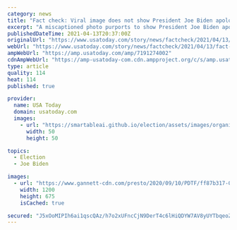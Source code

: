 ```yaml
---
category: news
title: "Fact check: Viral image does not show President Joe Biden apologizing to George Floyd's child"
excerpt: "A miscaptioned photo purports to show President Joe Biden apologizing to George Floyd’s son. However, the child in the image is not Floyd’s. “U.S. President Joe Biden kneels down to beg George Floyd's son for forgiveness,” media company ..."
publishedDateTime: 2021-04-13T20:37:00Z
originalUrl: "https://www.usatoday.com/story/news/factcheck/2021/04/13/fact-check-photo-miscaptioned-joe-biden-apology-floyd-family/7191274002/"
webUrl: "https://www.usatoday.com/story/news/factcheck/2021/04/13/fact-check-photo-miscaptioned-joe-biden-apology-floyd-family/7191274002/"
ampWebUrl: "https://amp.usatoday.com/amp/7191274002"
cdnAmpWebUrl: "https://amp-usatoday-com.cdn.ampproject.org/c/s/amp.usatoday.com/amp/7191274002"
type: article
quality: 114
heat: 114
published: true

provider:
  name: USA Today
  domain: usatoday.com
  images:
    - url: "https://smartableai.github.io/election/assets/images/organizations/usatoday.com-50x50.jpg"
      width: 50
      height: 50

topics:
  - Election
  - Joe Biden

images:
  - url: "https://www.gannett-cdn.com/presto/2020/09/10/PDTF/ff87b317-0aa6-49c9-b3ee-e02fa10236ff-GTY_1271608759.jpg?auto=webp&crop=3408,1917,x0,y0&format=pjpg&width=1200"
    width: 1200
    height: 675
    isCached: true

secured: "J5xOoMIPIh6ai1qscQAz/h7o2xUFncCjN9DerT4c6lHiQDYW7AV8yUYTbqeoZ5r5YiKaDNxnofyMirkGpfCBNhvaMox0W+ZlklOKQozzk5Q4hOtiOq1vFXrPd8to9B1cjOpY45ZncSphyGfCuF9cIPJBDqf3Oq5HpDSiz7LnJ7ZBZ8e2SQuqVIDikamML4ylMhukVYowY7AVMFZn7BaX0Su0m4uRsbFHx9tWzmExqOpeA90rBpIqBVt2bjt0RnsNDzhZKJUs3gc63PP0VN1pJuMHBcFavb5k+YNX5xfpdUl7HDh4Vq/9dCTGrgOf/LwQJnZvwhMirxGZUYXOiIMC8U2wYaZ45z5Owna1bSbxKbQ=;pjKLVptPAkMSyg9RoAvdAg=="
---
```


